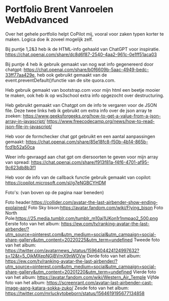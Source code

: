 # Portfolio Brent Vanroelen WebAdvanced
 
 Over het gehele portfolio helpt CoPilot mij, vooral voor zaken typen korter te maken. Logica doe ik zoveel mogelijk zelf.



Bij puntje 1,2&3 heb ik de HTML-info gehaald van ChatGPT voor inspiratie. https://chat.openai.com/share/dc8d6f87-2540-4aa2-961c-0e1ff51aca03 

Bij puntje 4 heb ik gebruik gemaakt van nog wat info gegenereerd door chatgpt: https://chat.openai.com/share/b0f6609b-5aac-4949-bedc-33ff77aa429e, heb ook gebruikt gemaakt van de event.preventDefault()functie van de site quora.com.

Heb gebruik gemaakt van bootstrap.com voor mijn html een beetje mooier te maken, ook heb ik op ws3school extra info opgezocht over destructuring.

Heb gebruikt gemaakt van Chatgpt om de info te vergaren voor de JSON file.
Deze twee links heb ik gebruikt om extra info over de json array te zoeken:
https://www.geeksforgeeks.org/how-to-get-a-value-from-a-json-array-in-javascript/
https://www.freecodecamp.org/news/how-to-read-json-file-in-javascript/


Heb voor de formchecker chat gpt gebruikt en een aantal aanpassingen gemaakt: https://chat.openai.com/share/85e18fc8-f50b-4b14-865b-fcd1b52a50ca

Weer info gevraagd aan chat gpt om diersoorten te geven voor mijn array van spread: https://chat.openai.com/share/f913f81a-f4f6-4701-af95-9c623db8b3f1

Heb voor de info van de callback functie gebruik gemaakt van copilot: https://copilot.microsoft.com/sl/g7eNGBCYHDM

Foto's:
(van boven op de pagina naar beneden)

Foto header:https://collider.com/avatar-the-last-airbender-show-ending-explained/
Foto Sky bison:https://avatar.fandom.com/wiki/Flying_bison
Foto North Pole:https://25.media.tumblr.com/tumblr_m10aj1UKon1r1nmpao2_500.png
Eerste foto van het album: https://ew.com/tv/ranking-avatar-the-last-airbender/?utm_source=pinterest.com&utm_medium=social&utm_campaign=social-share-gallery&utm_content=20220225&utm_term=undefined
Tweede foto van het album: https://twitter.com/avatarnews_/status/1596404424124997632?s=12&t=5_OjkMXepNGjBVmX9nWOVw
Derde foto van het album: https://ew.com/tv/ranking-avatar-the-last-airbender/?utm_source=pinterest.com&utm_medium=social&utm_campaign=social-share-gallery&utm_content=20201220&utm_term=undefined
Vierde foto van het album: https://avatar.fandom.com/wiki/Western_Air_Temple
Vijfde foto van het album: https://screenrant.com/avatar-last-airbender-cast-image-aang-katara-sokka-zuko/
Zesde foto van het album: https://twitter.com/mrluckytobeborn/status/1564619195677134858

